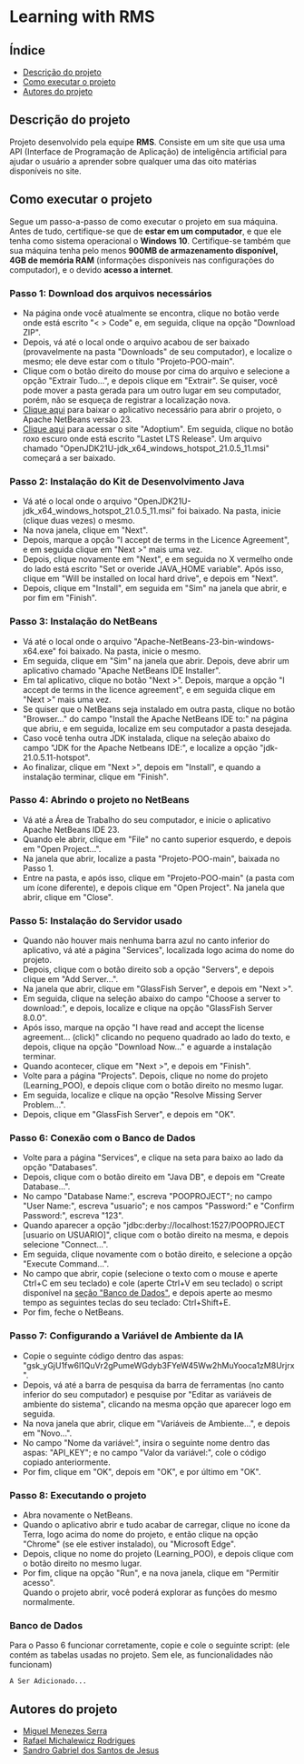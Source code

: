 # Learning with RMS
## Índice
- [Descrição do projeto](#descrição-do-projeto)
- [Como executar o projeto](#como-executar-o-projeto)
- [Autores do projeto](#autores-do-projeto)

## Descrição do projeto
Projeto desenvolvido pela equipe **RMS**. Consiste em um site que usa uma API (Interface de Programação de Aplicação) de inteligência artificial para ajudar o usuário a aprender sobre qualquer uma das oito matérias disponíveis no site.

## Como executar o projeto
Segue um passo-a-passo de como executar o projeto em sua máquina. Antes de tudo, certifique-se que de **estar em um computador**, e que ele tenha como sistema operacional o **Windows 10**. Certifique-se também que sua máquina tenha pelo menos **900MB de armazenamento disponível, 4GB de memória RAM** (informações disponíveis nas configurações do computador), e o devido **acesso a internet**.

### Passo 1: Download dos arquivos necessários
- Na página onde você atualmente se encontra, clique no botão verde onde está escrito "< > Code" e, em seguida, clique na opção "Download ZIP".
- Depois, vá até o local onde o arquivo acabou de ser baixado (provavelmente na pasta "Downloads" de seu computador), e localize o mesmo; ele deve estar com o título "Projeto-POO-main".
- Clique com o botão direito do mouse por cima do arquivo e selecione a opção "Extrair Tudo...", e depois clique em "Extrair". Se quiser, você pode mover a pasta gerada para um outro lugar em seu computador, porém, não se esqueça de registrar a localização nova.
- [Clique aqui](https://dlcdn.apache.org/netbeans/netbeans-installers/23/Apache-NetBeans-23-bin-windows-x64.exe) para baixar o aplicativo necessário para abrir o projeto, o Apache NetBeans versão 23.
- <a href="https://adoptium.net/" target="_blank">Clique aqui</a> para acessar o site "Adoptium". Em seguida, clique no botão roxo escuro onde está escrito "Lastet LTS Release". Um arquivo chamado "OpenJDK21U-jdk_x64_windows_hotspot_21.0.5_11.msi" começará a ser baixado.

### Passo 2: Instalação do Kit de Desenvolvimento Java
- Vá até o local onde o arquivo "OpenJDK21U-jdk_x64_windows_hotspot_21.0.5_11.msi" foi baixado. Na pasta, inicie (clique duas vezes) o mesmo.
- Na nova janela, clique em "Next".
- Depois, marque a opção "I accept de terms in the Licence Agreement", e em seguida clique em "Next >" mais uma vez.
- Depois, clique novamente em "Next", e em seguida no X vermelho onde do lado está escrito "Set or overide JAVA_HOME variable". Após isso, clique em "Will be installed on local hard drive", e depois em "Next".
- Depois, clique em "Install", em seguida em "Sim" na janela que abrir, e por fim em "Finish".

### Passo 3: Instalação do NetBeans
- Vá até o local onde o arquivo "Apache-NetBeans-23-bin-windows-x64.exe" foi baixado. Na pasta, inicie o mesmo.
- Em seguida, clique em "Sim" na janela que abrir. Depois, deve abrir um aplicativo chamado "Apache NetBeans IDE Installer".
- Em tal aplicativo, clique no botão "Next >". Depois, marque a opção "I accept de terms in the licence agreement", e em seguida clique em "Next >" mais uma vez.
- Se quiser que o NetBeans seja instalado em outra pasta, clique no botão "Browser..." do campo "Install the Apache NetBeans IDE to:" na página que abriu, e em seguida, localize em seu computador a pasta desejada.
- Caso você tenha outra JDK instalada, clique na seleção abaixo do campo "JDK for the Apache Netbeans IDE:", e localize a opção "jdk-21.0.5.11-hotspot".
- Ao finalizar, clique em "Next >", depois em "Install", e quando a instalação terminar, clique em "Finish".

### Passo 4: Abrindo o projeto no NetBeans
- Vá até a Área de Trabalho do seu computador, e inicie o aplicativo Apache NetBeans IDE 23.
- Quando ele abrir, clique em "File" no canto superior esquerdo, e depois em "Open Project...".
- Na janela que abrir, localize a pasta "Projeto-POO-main", baixada no Passo 1.
- Entre na pasta, e após isso, clique em "Projeto-POO-main" (a pasta com um ícone diferente), e depois clique em "Open Project". Na janela que abrir, clique em "Close".

### Passo 5: Instalação do Servidor usado
- Quando não houver mais nenhuma barra azul no canto inferior do aplicativo, vá até a página "Services", localizada logo acima do nome do projeto.
- Depois, clique com o botão direito sob a opção "Servers", e depois clique em "Add Server...".
- Na janela que abrir, clique em "GlassFish Server", e depois em "Next >".
- Em seguida, clique na seleção abaixo do campo "Choose a server to download:", e depois, localize e clique na opção "GlassFish Server 8.0.0".
- Após isso, marque na opção "I have read and accept the license agreement... (click)" clicando no pequeno quadrado ao lado do texto, e depois, clique na opção "Download Now..." e aguarde a instalação terminar.
- Quando acontecer, clique em "Next >", e depois em "Finish".
- Volte para a página "Projects". Depois, clique no nome do projeto (Learning_POO), e depois clique com o botão direito no mesmo lugar.
- Em seguida, localize e clique na opção "Resolve Missing Server Problem...".
- Depois, clique em "GlassFish Server", e depois em "OK".

### Passo 6: Conexão com o Banco de Dados
- Volte para a página "Services", e clique na seta para baixo ao lado da opção "Databases".
- Depois, clique com o botão direito em "Java DB", e depois em "Create Database...".
- No campo "Database Name:", escreva "POOPROJECT"; no campo "User Name:", escreva "usuario"; e nos campos "Password:" e "Confirm Password:", escreva "123".
- Quando aparecer a opção "jdbc:derby://localhost:1527/POOPROJECT [usuario on USUARIO]", clique com o botão direito na mesma, e depois selecione "Connect...".
- Em seguida, clique novamente com o botão direito, e selecione a opção "Execute Command...".
- No campo que abrir, copie (selecione o texto com o mouse e aperte Ctrl+C em seu teclado) e cole (aperte Ctrl+V em seu teclado) o script disponível na [seção "Banco de Dados"](#banco-de-dados), e depois aperte ao mesmo tempo as seguintes teclas do seu teclado: Ctrl+Shift+E.
- Por fim, feche o NetBeans.

### Passo 7: Configurando a Variável de Ambiente da IA
- Copie o seguinte código dentro das aspas: "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".
- Depois, vá até a barra de pesquisa da barra de ferramentas (no canto inferior do seu computador) e pesquise por "Editar as variáveis de ambiente do sistema", clicando na mesma opção que aparecer logo em seguida.
- Na nova janela que abrir, clique em "Variáveis de Ambiente...", e depois em "Novo...".
- No campo "Nome da variável:", insira o seguinte nome dentro das aspas: "API_KEY"; e no campo "Valor da variável:", cole o código copiado anteriormente.
- Por fim, clique em "OK", depois em "OK", e por último em "OK".

### Passo 8: Executando o projeto
- Abra novamente o NetBeans.
- Quando o aplicativo abrir e tudo acabar de carregar, clique no ícone da Terra, logo acima do nome do projeto, e então clique na opção "Chrome" (se ele estiver instalado), ou "Microsoft Edge".
- Depois, clique no nome do projeto (Learning_POO), e depois clique com o botão direito no mesmo lugar.
- Por fim, clique na opção "Run", e na nova janela, clique em "Permitir acesso".
<br>Quando o projeto abrir, você poderá explorar as funções do mesmo normalmente.

### Banco de Dados
Para o Passo 6 funcionar corretamente, copie e cole o seguinte script: (ele contém as tabelas usadas no projeto. Sem ele, as funcionalidades não funcionam)<br>
```
A Ser Adicionado...
```

## Autores do projeto
- [Miguel Menezes Serra](https://github.com/Miguel-Serra320)
- [Rafael Michalewicz Rodrigues](https://github.com/Michalewicz)
- [Sandro Gabriel dos Santos de Jesus](https://github.com/Sandro-Gab)
